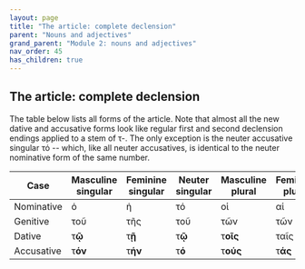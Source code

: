 ```yaml
---
layout: page
title: "The article: complete declension"
parent: "Nouns and adjectives"
grand_parent: "Module 2: nouns and adjectives"
nav_order: 45
has_children: true
---
```


## The article: complete declension

The table below lists all forms of the article. Note that almost all the new dative and accusative forms look like regular first and second declension endings applied to a stem of τ-.  The only exception is the neuter accusative singular τό -- which, like all neuter accusatives, is identical to the neuter nominative form of the same number.


|  Case  | Masculine singular| Feminine singular| Neuter singular|Masculine plural | Feminine plural | Neuter plural |
| --- | --- | --- | --- | --- | --- | --- |
| Nominative | ὁ | ἡ | τό | οἱ | αἱ | τά |
| Genitive | τοῦ | τῆς | τοῦ | τῶν | τῶν | τῶν |
| Dative | τ**ῷ** | τ**ῇ** | τ**ῷ** | τ**οῖς** | ταῖς | τοῖς |
| Accusative | τ**όν** | τ**ήν** | τ**ό** | τ**ούς** | τ**άς** | τ**ά** |

